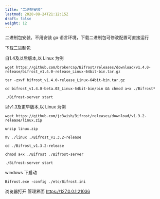 ```yaml
---
title: "二进制安装"
lastmod: 2020-08-24T21:12:15Z
draft: false
weight: 12
---
```




二进制包安装，不用安装 go 语言环境，下载二进制包可修改配置可直接运行

下载二进制包


自1.4及以后版本,以 Linux 为例


```
wget https://github.com/brokercap/Bifrost/releases/download/v1.4.0-release/bifrost_v1.4.0-release_Linux-64bit-bin.tar.gz

tar -zxvf bifrost_v1.4.0-release_Linux-64bit-bin.tar.gz

cd bifrost_v1.4.0-beta.03_Linux-64bit-bin/bin && chmod a+x ./Bifrost*

./Bifrost-server start
```



以v1.3及更早版本,以 Linux 为例

```
wget https://github.com/jc3wish/Bifrost/releases/download/v1.3.2-release/linux.zip

unzip linux.zip 

mv ./linux ./Bifrost_v1.3.2-release

cd ./Bifrost_v1.3.2-release

chmod a+x ./Bifrost ./Bifrost-server

./Bifrost-server start
```



windows 下启动

```
Bifrost.exe -config ./etc/Bifrost.ini

```

浏览器打开 管理界面  https://127.0.0.1:21036
